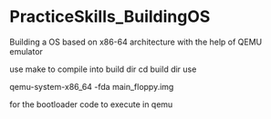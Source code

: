 # PracticeSkills_BuildingOS
Building a OS based on x86-64 architecture with the help of QEMU emulator 


use make to compile into build dir
cd build dir 
use 

qemu-system-x86_64 -fda main_floppy.img 

for the bootloader code to execute in qemu 
